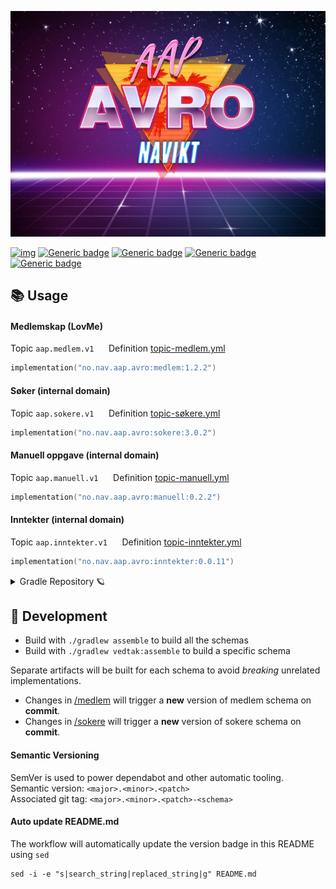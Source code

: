 ![img](logo.jpg)

[![img](https://img.shields.io/badge/Slack-4A154B?style=for-the-badge&logo=slack&logoColor=white)](https://nav-it.slack.com/app_redirect?channel=C02CW21TBKR)
[![Generic badge](https://img.shields.io/badge/medlem-1.2.2-blue.svg)](https://github.com/navikt/aap-avro/packages/1262528}?version=1.2.2)
[![Generic badge](https://img.shields.io/badge/sokere-3.0.2-blue.svg)](https://github.com/navikt/aap-avro/packages/1271717}?version=3.0.2)
[![Generic badge](https://img.shields.io/badge/manuell-0.2.2-blue.svg)](https://github.com/navikt/aap-avro/packages/1271715}?version=0.2.2)
[![Generic badge](https://img.shields.io/badge/inntekter-0.0.11-blue.svg)](https://github.com/navikt/aap-avro/packages/1271858}?version=0.0.11)

## 📚 Usage

#### Medlemskap (LovMe)

Topic `aap.medlem.v1` &nbsp;&nbsp;&nbsp;&nbsp;
Definition [topic-medlem.yml](https://github.com/navikt/aap-vedtak/blob/main/.nais/topic-medlem.yml) <br/>

```kotlin
implementation("no.nav.aap.avro:medlem:1.2.2")
```

#### Søker (internal domain)

Topic `aap.sokere.v1` &nbsp;&nbsp;&nbsp;&nbsp;
Definition [topic-søkere.yml](https://github.com/navikt/aap-vedtak/blob/main/.nais/topic-s%C3%B8kere.yml)

```kotlin
implementation("no.nav.aap.avro:sokere:3.0.2")
```

#### Manuell oppgave (internal domain)

Topic `aap.manuell.v1` &nbsp;&nbsp;&nbsp;&nbsp;
Definition [topic-manuell.yml](https://github.com/navikt/aap-vedtak/blob/main/.nais/topic-manuell.yml)

```kotlin
implementation("no.nav.aap.avro:manuell:0.2.2")
```

#### Inntekter (internal domain)

Topic `aap.inntekter.v1` &nbsp;&nbsp;&nbsp;&nbsp;
Definition [topic-inntekter.yml](https://github.com/navikt/aap-vedtak/blob/main/.nais/topic-inntekter.yml)

```kotlin
implementation("no.nav.aap.avro:inntekter:0.0.11")
```

<details>
<summary>Gradle Repository 🪐</summary>

🔑 Private GitHub package registry:

```kotlin
maven {
    url = uri("https://maven.pkg.github.com/navikt/aap-avro")
    credentials {
        username = System.getenv("GITHUB_ACTOR")
        password = System.getenv("GITHUB_TOKEN")
    }
}
```

🪞 Mirror:

```kotlin
repositories {
    maven("https://github-package-registry-mirror.gc.nav.no/cached/maven-release")
}
```

</details>

## 🚧 Development

- Build with `./gradlew assemble` to build all the schemas
- Build with `./gradlew vedtak:assemble` to build a specific schema

Separate artifacts will be built for each schema to avoid _breaking_ unrelated implementations.

* Changes in [/medlem](/medlem) will trigger a **new** version of medlem schema on **commit**.
* Changes in [/sokere](/sokere) will trigger a **new** version of sokere schema on **commit**.

#### Semantic Versioning

SemVer is used to power dependabot and other automatic tooling. <br/>
Semantic version: `<major>.<minor>.<patch>` <br/>
Associated git tag: `<major>.<minor>.<patch>-<schema>` <br/>

#### Auto update README.md

The workflow will automatically update the version badge in this README using `sed`

```shell
sed -i -e "s|search_string|replaced_string|g" README.md
```
